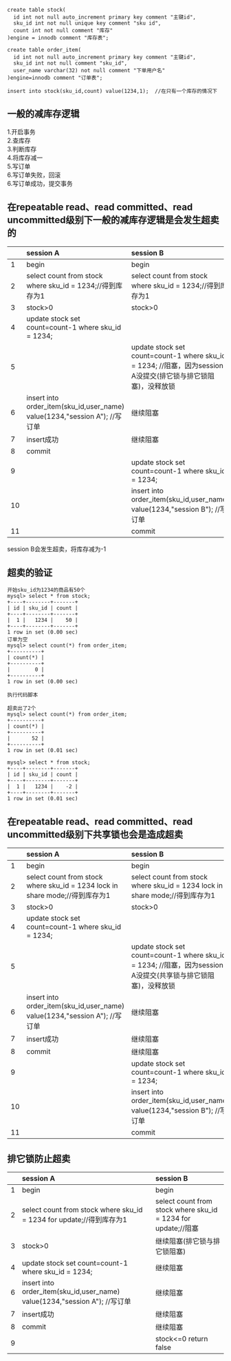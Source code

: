 ```
create table stock(
  id int not null auto_increment primary key comment "主键id",
  sku_id int not null unique key comment "sku id",
  count int not null comment "库存"
)engine = innodb comment "库存表";

create table order_item(
  id int not null auto_increment primary key comment "主键id",
  sku_id int not null comment "sku_id",
  user_name varchar(32) not null comment "下单用户名"
)engine=innodb comment "订单表";

insert into stock(sku_id,count) value(1234,1);  //在只有一个库存的情况下

```
## 一般的减库存逻辑
1.开启事务<br>
2.查库存<br>
3.判断库存<br>
4.将库存减一<br>
5.写订单<br>
6.写订单失败，回滚<br>
6.写订单成功，提交事务<br>
## 在repeatable read、read committed、read uncommitted级别下一般的减库存逻辑是会发生超卖的

||session A|session B|
|:---|:---|:---|
|1|begin|begin|
|2|select count from stock where sku_id = 1234;//得到库存为1|select count from stock where sku_id = 1234;//得到库存为1|
|3|stock>0|stock>0|
|4|update stock set count=count-1 where sku_id = 1234;||
|5||update stock set count=count-1 where sku_id = 1234;  //阻塞，因为session A没提交(排它锁与排它锁阻塞)，没释放锁|
|6|insert into order_item(sku_id,user_name) value(1234,"session A");  //写订单|继续阻塞|
|7|insert成功|继续阻塞|
|8|commit||
|9||update stock set count=count-1 where sku_id = 1234;|
|10||insert into order_item(sku_id,user_name) value(1234,"session B"); //写订单|
|11||commit|

session B会发生超卖，将库存减为-1
## 超卖的验证

```
开始sku_id为1234的商品有50个
mysql> select * from stock;
+----+--------+-------+
| id | sku_id | count |
+----+--------+-------+
|  1 |   1234 |    50 |
+----+--------+-------+
1 row in set (0.00 sec)
订单为空
mysql> select count(*) from order_item;
+----------+
| count(*) |
+----------+
|        0 |
+----------+
1 row in set (0.00 sec)

执行代码脚本

超卖出了2个
mysql> select count(*) from order_item;
+----------+
| count(*) |
+----------+
|       52 |
+----------+
1 row in set (0.01 sec)

mysql> select * from stock;
+----+--------+-------+
| id | sku_id | count |
+----+--------+-------+
|  1 |   1234 |    -2 |
+----+--------+-------+
1 row in set (0.01 sec)
````
## 在repeatable read、read committed、read uncommitted级别下共享锁也会是造成超卖
||session A|session B|
|:---|:---|:---|
|1|begin|begin|
|2|select count from stock where sku_id = 1234 lock in share mode;//得到库存为1|select count from stock where sku_id = 1234 lock in share mode;//得到库存为1|
|3|stock>0|stock>0|
|4|update stock set count=count-1 where sku_id = 1234;||
|5||update stock set count=count-1 where sku_id = 1234;  //阻塞，因为session A没提交(共享锁与排它锁阻塞)，没释放锁|
|6|insert into order_item(sku_id,user_name) value(1234,"session A");  //写订单|继续阻塞|
|7|insert成功|继续阻塞|
|8|commit|继续阻塞|
|9||update stock set count=count-1 where sku_id = 1234;|
|10||insert into order_item(sku_id,user_name) value(1234,"session B"); //写订单|
|11||commit|

## 排它锁防止超卖

||session A|session B|
|:---|:---|:---|
|1|begin|begin|
|2|select count from stock where sku_id = 1234 for update;//得到库存为1|select count from stock where sku_id = 1234 for update;//阻塞|
|3|stock>0|继续阻塞(排它锁与排它锁阻塞)|
|4|update stock set count=count-1 where sku_id = 1234;|继续阻塞|
|6|insert into order_item(sku_id,user_name) value(1234,"session A");  //写订单|继续阻塞|
|7|insert成功|继续阻塞|
|8|commit|继续阻塞|
|9||stock<=0 return false|

